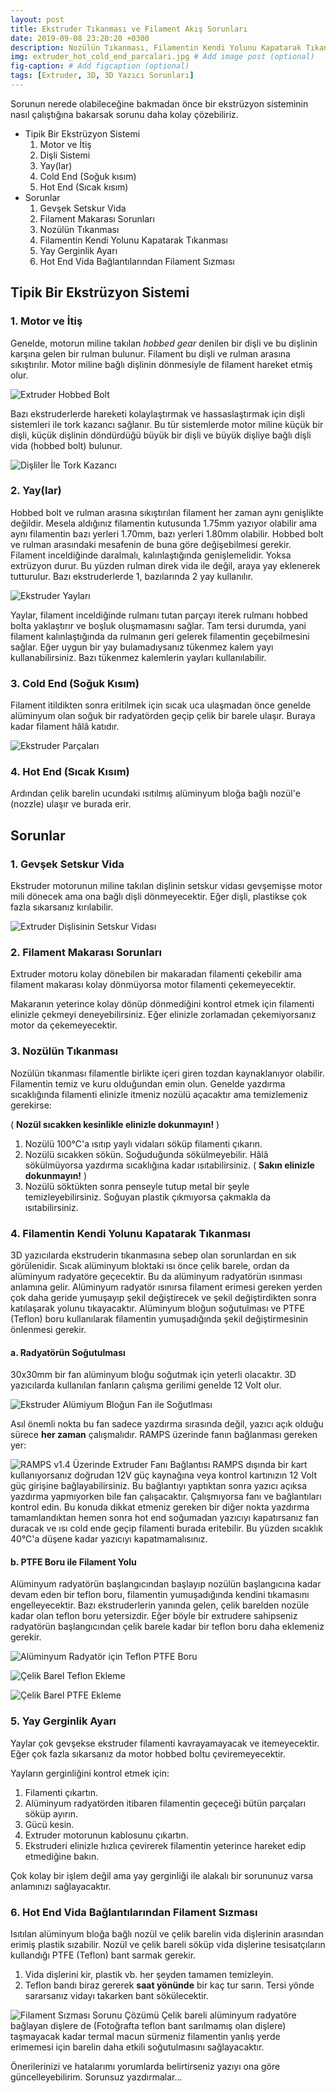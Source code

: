 ```yaml
---
layout: post
title: Ekstruder Tıkanması ve Filament Akış Sorunları
date: 2019-09-08 23:20:20 +0300
description: Nozülün Tıkanması, Filamentin Kendi Yolunu Kapatarak Tıkanması, Yay Gerginlik Ayarı, Hot End Vida Bağlantılarından Filament Sızması
img: extruder_hot_cold_end_parcalari.jpg # Add image post (optional)
fig-caption: # Add figcaption (optional)
tags: [Extruder, 3D, 3D Yazıcı Sorunları]
---
```


 Sorunun nerede olabileceğine bakmadan önce bir ekstrüzyon sisteminin nasıl çalıştığına bakarsak sorunu daha kolay çözebiliriz.

* Tipik Bir Ekstrüzyon Sistemi
	1. Motor ve İtiş
	2. Dişli Sistemi
	3. Yay(lar)
	4. Cold End (Soğuk kısım)
	5. Hot End (Sıcak kısım)
* Sorunlar
	1. Gevşek Setskur Vida
	2. Filament Makarası Sorunları
	3. Nozülün Tıkanması
	4. Filamentin Kendi Yolunu Kapatarak Tıkanması
	5. Yay Gerginlik Ayarı
	6. Hot End Vida Bağlantılarından Filament Sızması

## Tipik Bir Ekstrüzyon Sistemi

### 1. Motor ve İtiş
 Genelde, motorun miline takılan *hobbed gear* denilen bir dişli ve bu dişlinin karşına gelen bir rulman bulunur. Filament bu dişli ve rulman arasına sıkıştırılır. Motor miline bağlı dişlinin dönmesiyle de filament hareket etmiş olur.

![Extruder Hobbed Bolt]({{site.baseurl}}/assets/img/hobbed_bolt_filament.jpg)

 Bazı ekstruderlerde hareketi kolaylaştırmak ve hassaslaştırmak için dişli sistemleri ile tork kazancı sağlanır. Bu tür sistemlerde motor miline küçük bir dişli, küçük dişlinin döndürdüğü büyük bir dişli ve büyük dişliye bağlı dişli vida (hobbed bolt) bulunur.

![Dişliler İle Tork Kazancı]({{site.baseurl}}/assets/img/disliler_ile_tork_kazanci.jpg)

### 2. Yay(lar)
 Hobbed bolt ve rulman arasına sıkıştırılan filament her zaman aynı genişlikte değildir. Mesela aldığınız filamentin kutusunda 1.75mm yazıyor olabilir ama aynı filamentin bazı yerleri 1.70mm, bazı yerleri 1.80mm olabilir. Hobbed bolt ve rulman arasındaki mesafenin de buna göre değişebilmesi gerekir. Filament inceldiğinde daralmalı, kalınlaştığında genişlemelidir. Yoksa extrüzyon durur. Bu yüzden rulman direk vida ile değil, araya yay eklenerek tutturulur. Bazı ekstruderlerde 1, bazılarında 2 yay kullanılır.

![Ekstruder Yayları]({{site.baseurl}}/assets/img/ekstruder_yaylari.jpg)

 Yaylar, filament inceldiğinde rulmanı tutan parçayı iterek rulmanı hobbed bolta yaklaştırır ve boşluk oluşmamasını sağlar.
 Tam tersi durumda, yani filament kalınlaştığında da rulmanın geri gelerek filamentin geçebilmesini sağlar.
 Eğer uygun bir yay bulamadıysanız tükenmez kalem yayı kullanabilirsiniz. Bazı tükenmez kalemlerin yayları kullanılabilir.


### 3. Cold End (Soğuk Kısım)
 Filament itildikten sonra eritilmek için sıcak uca ulaşmadan önce genelde alüminyum olan soğuk bir radyatörden geçip çelik bir barele ulaşır. Buraya kadar filament hâlâ katıdır.

![Ekstruder Parçaları]({{site.baseurl}}/assets/img/ekstruder_parcalari.jpg)

### 4. Hot End (Sıcak Kısım)
 Ardından çelik barelin ucundaki ısıtılmış alüminyum bloğa bağlı nozül'e (nozzle) ulaşır ve burada erir. 

## Sorunlar

### 1. Gevşek Setskur Vida
 Ekstruder motorunun miline takılan dişlinin setskur vidası gevşemişse motor mili dönecek ama ona bağlı dişli dönmeyecektir. Eğer dişli, plastikse çok fazla sıkarsanız kırılabilir.

![Extruder Dişlisinin Setskur Vidası]({{site.baseurl}}/assets/img/extruder_setskur.jpg)

### 2. Filament Makarası Sorunları
 Extruder motoru kolay dönebilen bir makaradan filamenti çekebilir ama filament makarası kolay dönmüyorsa motor filamenti çekemeyecektir.

 Makaranın yeterince kolay dönüp dönmediğini kontrol etmek için filamenti elinizle çekmeyi deneyebilirsiniz. Eğer elinizle zorlamadan çekemiyorsanız motor da çekemeyecektir.

### 3. Nozülün Tıkanması
 Nozülün tıkanması filamentle birlikte içeri giren tozdan kaynaklanıyor olabilir. Filamentin temiz ve kuru olduğundan emin olun. Genelde yazdırma sıcaklığında filamenti elinizle itmeniz nozülü açacaktır ama temizlemeniz gerekirse:

( **Nozül sıcakken kesinlikle elinizle dokunmayın!** )
1. Nozülü 100°C'a ısıtıp yaylı vidaları söküp filamenti çıkarın.
2. Nozülü sıcakken sökün. Soğuduğunda sökülmeyebilir. Hâlâ sökülmüyorsa yazdırma sıcaklığına kadar ısıtabilirsiniz. ( **Sakın elinizle dokunmayın!** )
3. Nozülü söktükten sonra penseyle tutup metal bir şeyle temizleyebilirsiniz. Soğuyan plastik çıkmıyorsa çakmakla da ısıtabilirsiniz.

### 4. Filamentin Kendi Yolunu Kapatarak Tıkanması
 3D yazıcılarda ekstruderin tıkanmasına sebep olan sorunlardan en sık görülenidir. Sıcak alüminyum bloktaki ısı önce çelik barele, ordan da alüminyum radyatöre geçecektir. Bu da alüminyum radyatörün ısınması anlamına gelir. Alüminyum radyatör ısınırsa filament erimesi gereken yerden çok daha geride yumuşayıp şekil değiştirecek ve şekil değiştirdikten sonra katılaşarak yolunu tıkayacaktır. Alüminyum bloğun soğutulması ve PTFE (Teflon) boru kullanılarak filamentin yumuşadığında şekil değiştirmesinin önlenmesi gerekir.

#### a. Radyatörün Soğutulması
 30x30mm bir fan alüminyum bloğu soğutmak için yeterli olacaktır. 3D yazıcılarda kullanılan fanların çalışma gerilimi genelde 12 Volt olur.

![Ekstruder Alümiyum Bloğun Fan ile Soğutlması]({{site.baseurl}}/assets/img/aluminyum_blok_sogutma_fan.jpg)

 Asıl önemli nokta bu fan sadece yazdırma sırasında değil, yazıcı açık olduğu sürece **her zaman** çalışmalıdır. RAMPS üzerinde fanın bağlanması gereken yer:

![RAMPS v1.4 Üzerinde Extruder Fanı Bağlantısı]({{site.baseurl}}/assets/img/RAMPS_extruder_fan_pin.jpg)
 RAMPS dışında bir kart kullanıyorsanız doğrudan 12V güç kaynağına veya kontrol kartınızın 12 Volt güç girişine bağlayabilirsiniz. Bu bağlantıyı yaptıktan sonra yazıcı açıksa yazdırma yapmıyorken bile fan çalışacaktır. Çalışmıyorsa fanı ve bağlantıları kontrol edin.
 Bu konuda dikkat etmeniz gereken bir diğer nokta yazdırma tamamlandıktan hemen sonra hot end soğumadan yazıcıyı kapatırsanız fan duracak ve ısı cold ende geçip filamenti burada eritebilir. Bu yüzden sıcaklık 40°C'a düşene kadar yazıcıyı kapatmamalısınız.

#### b. PTFE Boru ile Filament Yolu
 Alüminyum radyatörün başlangıcından başlayıp nozülün başlangıcına kadar devam eden bir teflon boru, filamentin yumuşadığında kendini tıkamasını engelleyecektir. Bazı ekstruderlerin yanında gelen, çelik barelden nozüle kadar olan teflon boru yetersizdir. Eğer böyle bir extrudere sahipseniz radyatörün başlangıcından çelik barele kadar bir teflon boru daha eklemeniz gerekir. 

![Alüminyum Radyatör için Teflon PTFE Boru]({{site.baseurl}}/assets/img/aluminyum_radyator_teflon.jpg)

![Çelik Barel Teflon Ekleme]({{site.baseurl}}/assets/img/barel_teflon_ekleme.jpg)

![Çelik Barel PTFE Ekleme]({{site.baseurl}}/assets/img/barel_PTFE_ekleme.jpg)

### 5. Yay Gerginlik Ayarı
 Yaylar çok gevşekse ekstruder filamenti kavrayamayacak ve itemeyecektir. Eğer çok fazla sıkarsanız da motor hobbed boltu çeviremeyecektir.

Yayların gerginliğini kontrol etmek için:
1. Filamenti çıkartın.
2. Alüminyum radyatörden itibaren filamentin geçeceği bütün parçaları söküp ayırın.
3. Gücü kesin.
4. Extruder motorunun kablosunu çıkartın.
5. Ekstruderi elinizle hızlıca çevirerek filamentin yeterince hareket edip etmediğine bakın.

Çok kolay bir işlem değil ama yay gerginliği ile alakalı bir sorununuz varsa anlamınızı sağlayacaktır.

### 6. Hot End Vida Bağlantılarından Filament Sızması
 Isıtılan alüminyum bloğa bağlı nozül ve çelik barelin vida dişlerinin arasından erimiş plastik sızabilir. Nozül ve çelik bareli söküp vida dişlerine tesisatçıların kullandığı PTFE (Teflon) bant sarmak gerekir.
1. Vida dişlerini kir, plastik vb. her şeyden tamamen temizleyin.
2. Teflon bandı biraz gererek **saat yönünde** bir kaç tur sarın. Tersi yönde sararsanız vidayı takarken bant sökülecektir.

![Filament Sızması Sorunu Çözümü]({{site.baseurl}}/assets/img/filament_sizdirma.jpg)
Çelik bareli alüminyum radyatöre bağlayan dişlere de (Fotoğrafta teflon bant sarılmamış olan dişlere) taşmayacak kadar termal macun sürmeniz filamentin yanlış yerde erimemesi için barelin daha etkili soğutulmasını sağlayacaktır.


Önerilerinizi ve hatalarımı yorumlarda belirtirseniz yazıyı ona göre güncelleyebilirim. Sorunsuz yazdırmalar...
